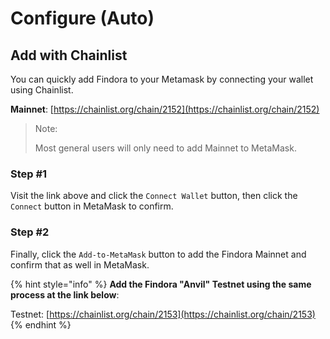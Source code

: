 # Configure (Auto)

## Add with Chainlist

You can quickly add Findora to your Metamask by connecting your wallet using Chainlist.&#x20;

**Mainnet**: [https://chainlist.org/chain/2152](https://chainlist.org/chain/2152)

> Note:
>
> Most general users will only need to add Mainnet to MetaMask.

### Step #1

Visit the link above and click the `Connect Wallet` button, then click the `Connect` button in MetaMask to confirm.&#x20;

### Step #2

Finally, click the `Add-to-MetaMask` button to add the Findora Mainnet and confirm that as well in MetaMask.

{% hint style="info" %}
**Add the Findora "Anvil" Testnet using the same process at the link below**:&#x20;

Testnet: [https://chainlist.org/chain/2153](https://chainlist.org/chain/2153)
{% endhint %}

